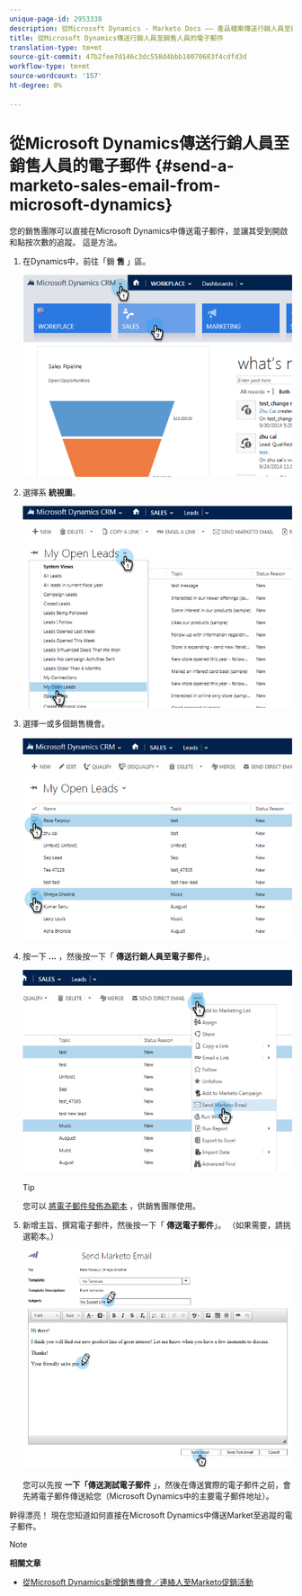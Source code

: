 ```yaml
---
unique-page-id: 2953338
description: 從Microsoft Dynamics - Marketo Docs —— 產品檔案傳送行銷人員至銷售人員的電子郵件
title: 從Microsoft Dynamics傳送行銷人員至銷售人員的電子郵件
translation-type: tm+mt
source-git-commit: 47b2fee7d146c3dc558d4bbb10070683f4cdfd3d
workflow-type: tm+mt
source-wordcount: '157'
ht-degree: 0%

---
```



# 從Microsoft Dynamics傳送行銷人員至銷售人員的電子郵件 {#send-a-marketo-sales-email-from-microsoft-dynamics}

您的銷售團隊可以直接在Microsoft Dynamics中傳送電子郵件，並讓其受到開啟和點按次數的追蹤。 這是方法。

1. 在Dynamics中，前往「銷 **售** 」區。

   ![](assets/image2014-10-20-11-3a56-3a9.png)

1. 選擇系 **統視圖**。

   ![](assets/image2014-10-20-11-3a56-3a20.png)

1. 選擇一或多個銷售機會。

   ![](assets/image2014-10-20-11-3a56-3a35.png)

1. 按一下 **...** ，然後按一下「 **傳送行銷人員至電子郵件**」。

   ![](assets/image2014-10-20-11-3a56-3a57.png)

   >[!TIP]
   >
   >您可以 [將電子郵件發佈為範本](../../../../product-docs/marketo-sales-insight/msi-for-salesforce/features/actions-in-the-msi-panel/send-marketo-email/publish-an-email-to-sales-insight.md) ，供銷售團隊使用。

1. 新增主旨、撰寫電子郵件，然後按一下「 **傳送電子郵件**」。 （如果需要，請挑選範本。）

   ![](assets/image2014-10-20-11-3a57-3a8.png)

   您可以先按 **一下「傳送測試電子郵件** 」，然後在傳送實際的電子郵件之前，會先將電子郵件傳送給您（Microsoft Dynamics中的主要電子郵件地址）。

幹得漂亮！ 現在您知道如何直接在Microsoft Dynamics中傳送Market至追蹤的電子郵件。

>[!NOTE]
>
>**相關文章**
>
>* [從Microsoft Dynamics新增銷售機會／連絡人至Marketo促銷活動](add-a-lead-contact-to-a-marketo-campaign-from-microsoft-dynamics.md)

>



